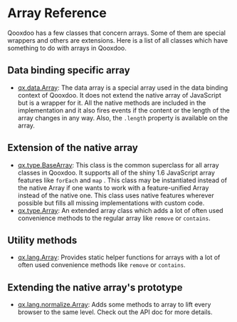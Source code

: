 # Array Reference

Qooxdoo has a few classes that concern arrays. Some of them are special wrappers
and others are extensions. Here is a list of all classes which have something to
do with arrays in Qooxdoo.

## Data binding specific array

- [qx.data.Array](apps://apiviewer/#qx.data.Array): The data array is a special
  array used in the data binding context of Qooxdoo. It does not extend the
  native array of JavaScript but is a wrapper for it. All the native methods are
  included in the implementation and it also fires events if the content or the
  length of the array changes in any way. Also, the `.length` property is
  available on the array.

## Extension of the native array

- [qx.type.BaseArray](apps://apiviewer/#qx.type.BaseArray): This class is the
  common superclass for all array classes in Qooxdoo. It supports all of the
  shiny 1.6 JavaScript array features like `forEach` and `map` . This class may
  be instantiated instead of the native Array if one wants to work with a
  feature-unified Array instead of the native one. This class uses native
  features wherever possible but fills all missing implementations with custom
  code.
- [qx.type.Array](apps://apiviewer/#qx.type.Array): An extended array class
  which adds a lot of often used convenience methods to the regular array like
  `remove` or `contains`.

## Utility methods

- [qx.lang.Array](apps://apiviewer/#qx.lang.Array): Provides static helper
  functions for arrays with a lot of often used convenience methods like
  `remove` or `contains`.

## Extending the native array's prototype

- [qx.lang.normalize.Array](apps://apiviewer/#qx.lang.normalize.Array): Adds
  some methods to array to lift every browser to the same level. Check out the
  API doc for more details.
